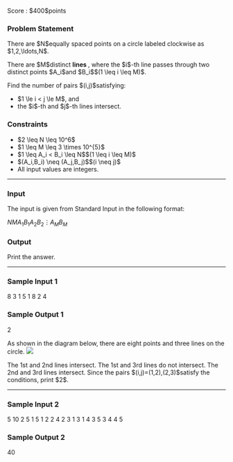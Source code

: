 
<div>

<span>

<span>

<p>
Score : $400$points
</p>

<div>

<section>

### **Problem Statement**

<p>
There are $N$equally spaced points on a circle labeled clockwise as $1,2,\ldots,N$.
</p>

<p>
There are $M$distinct 
<strong>
lines
</strong>
, where the $i$-th line passes through two distinct points $A_i$and $B_i$$(1 \leq i \leq M)$.
</p>

<p>
Find the number of pairs $(i,j)$satisfying:
</p>

<ul>

<li>
$1 \le i < j \le M$, and
</li>

<li>
the $i$-th and $j$-th lines intersect.
</li>

</ul>

</section>

</div>

<div>

<section>

### **Constraints**

<ul>

<li>
$2 \leq N \leq 10^6$
</li>

<li>
$1 \leq M \leq 3 \times 10^{5}$
</li>

<li>
$1 \leq A_i < B_i \leq N$$(1 \leq i \leq M)$
</li>

<li>
$(A_i,B_i) \neq (A_j,B_j)$$(i \neq j)$
</li>

<li>
All input values are integers.
</li>

</ul>

</section>

</div>

---

<div>

<div>

<section>

### **Input**

<p>
The input is given from Standard Input in the following format:
</p>

<div>

$N$$M$$A_1$$B_1$$A_2$$B_2$$\vdots$$A_M$$B_M$
</div>

</section>

</div>

<div>

<section>

### **Output**

<p>
Print the answer.
</p>

</section>

</div>

</div>

---

<div>

<section>

### **Sample Input 1**

<div>

8 3
1 5
1 8
2 4

</div>

</section>

</div>

<div>

<section>

### **Sample Output 1**

<div>

2

</div>

<p>
As shown in the diagram below, there are eight points and three lines on the circle.

<img src="https://img.atcoder.jp/abc402/82c44ea5d5dd6546c7c8f32447490107.png">

</img>

</p>

<p>
The 1st and 2nd lines intersect. The 1st and 3rd lines do not intersect. The 2nd and 3rd lines intersect. Since the pairs $(i,j)=(1,2),(2,3)$satisfy the conditions, print $2$.
</p>

</section>

</div>

---

<div>

<section>

### **Sample Input 2**

<div>

5 10
2 5
1 5
1 2
2 4
2 3
1 3
1 4
3 5
3 4
4 5

</div>

</section>

</div>

<div>

<section>

### **Sample Output 2**

<div>

40

</div>

</section>

</div>

</span>

</span>

</div>
